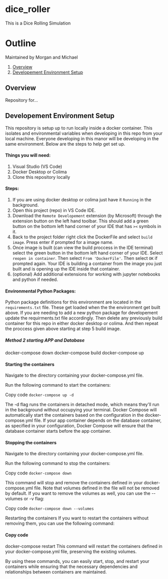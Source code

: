 # dice_roller
This is a Dice Rolling Simulation

# Outline
Maintained by Morgan and Michael

1. [Overview](#overview)
1. [Developement Environment Setup](#developement_environment_setup)

## Overview
Repository for...

## Developement Environment Setup
This repository is setup up to run locally inside a docker container. This isolates and environmental variables when developing in this repo from your local machine. Everyone developing in this manor will be developing in the same environment. Below are the steps to help get set up.


#### Things you will need:
1. Visual Studio (VS Code)
2. Docker Desktop or Colima
3. Clone this repository locally


#### Steps:
1. If you are using docker desktop or colima just have it `Running` in the background.
2. Open this project (repo) in VS Code IDE.
3. Download the `Remote Developement` extension (by Microsoft) through the extension button on the left hand toolbar. This should add a green button on the bottom left hand corner of your IDE that has `><` symbols in it.
4. Back to the project folder right click the DockerFile and select `build image`. Press enter if prompted for a image name.
5. Once image is built (can view the build proccess in the IDE terminal) select the green button in the bottom left hand corner of your IDE. Select `reopen in container`. Then select `From 'DockerFile'`. Then select `OK` if prompted again. Your IDE is building a container from the image you just built and is opening up the IDE inside that container.
6. (optional) Add additional extensions for working with jupyter notebooks and python if needed.


#### Environmental Python Packages:

Python package definitions for this environment are located in the `requirements.txt` file. These get loaded when the the environment get built above. If you are needing to add a new python package for developement update the requirments.txt file accordingly. Then delete any previously build container for this repo in either docker desktop or colima. And then repeat the proccess given above starting at step 5 build image.

##### Method 2 starting APP and Database

docker-compose down
docker-compose build
docker-compose up

#### Starting the containers
Navigate to the directory containing your docker-compose.yml file.

Run the following command to start the containers:

Copy code
`docker-compose up -d`

The -d flag runs the containers in detached mode, which means they'll run in the background without occupying your terminal. Docker Compose will automatically start the containers based on the configuration in the docker-compose.yml file. If your app container depends on the database container, as specified in your configuration, Docker Compose will ensure that the database container starts before the app container.

#### Stopping the containers
Navigate to the directory containing your docker-compose.yml file.

Run the following command to stop the containers:

Copy code
`docker-compose down`

This command will stop and remove the containers defined in your docker-compose.yml file. Note that volumes defined in the file will not be removed by default. If you want to remove the volumes as well, you can use the --volumes or -v flag:

Copy code
`docker-compose down --volumes`

Restarting the containers
If you want to restart the containers without removing them, you can use the following command:

#### Copy code
docker-compose restart
This command will restart the containers defined in your docker-compose.yml file, preserving the existing volumes.

By using these commands, you can easily start, stop, and restart your containers while ensuring that the necessary dependencies and relationships between containers are maintained.

